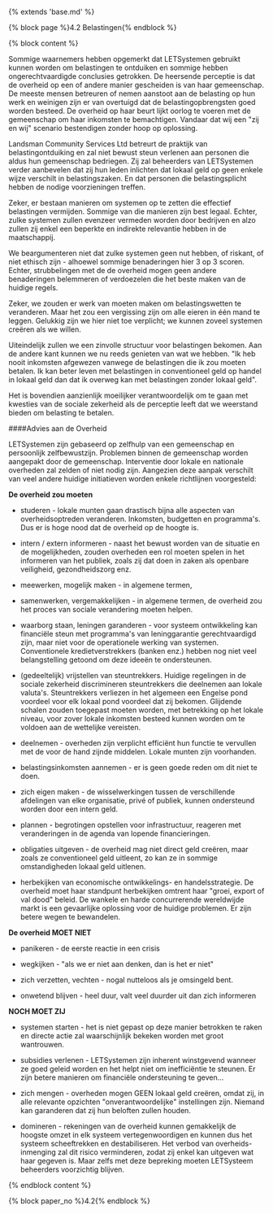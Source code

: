 {% extends 'base.md' %}

{% block page %}4.2 Belastingen{% endblock %}

{% block content %}

Sommige waarnemers hebben opgemerkt dat LETSystemen gebruikt kunnen
worden om belastingen te ontduiken en sommige hebben ongerechtvaardigde 
conclusies getrokken. 
De heersende perceptie is dat de overheid op een of andere manier gescheiden is 
van haar gemeenschap. De meeste mensen betreuren of nemen aanstoot aan de belasting 
op hun werk en weinigen zijn er van overtuigd dat de belastingopbrengsten goed 
worden besteed. De overheid op haar beurt lijkt oorlog te voeren met de gemeenschap 
om haar inkomsten te bemachtigen. Vandaar dat wij een "zij en wij" scenario
bestendigen zonder hoop op oplossing.

Landsman Community Services Ltd betreurt de praktijk van belastingontduiking
en zal niet bewust steun verlenen aan personen die aldus hun gemeenschap bedriegen.
Zij zal beheerders van LETSystemen verder aanbevelen dat zij hun leden inlichten 
dat lokaal geld op geen enkele wijze verschilt in belastingszaken. En dat personen
die belastingsplicht hebben de nodige voorzieningen treffen.

Zeker, er bestaan manieren om systemen op te zetten die effectief belastingen vermijden.
Sommige van die manieren zijn best legaal. Echter, zulke systemen zullen
evenzeer vermeden worden door bedrijven en alzo zullen zij enkel een beperkte
en indirekte relevantie hebben in de maatschappij.

We beargumenteren niet dat zulke systemen geen nut hebben, of riskant, of niet ethisch
zijn - alhoewel sommige benaderingen hier 3 op 3 scoren. Echter, strubbelingen met de 
de overheid mogen geen andere benaderingen belemmeren of verdoezelen die het beste maken 
van de huidige regels.

Zeker, we zouden er werk van moeten maken om belastingswetten te veranderen. 
Maar het zou een vergissing zijn om alle eieren in één mand te leggen. Gelukkig
zijn we hier niet toe verplicht; we kunnen zoveel systemen creëren als we willen.

Uiteindelijk zullen we een zinvolle structuur voor belastingen bekomen. Aan de 
andere kant kunnen we nu reeds genieten van wat we hebben. "Ik heb nooit inkomsten
afgewezen vanwege de belastingen die ik zou moeten betalen. Ik kan beter leven met 
belastingen in conventioneel geld op handel in lokaal geld dan dat ik overweg
kan met belastingen zonder lokaal geld".

Het is bovendien aanzienlijk moeilijker verantwoordelijk om te gaan met kwesties van
de sociale zekerheid als de perceptie leeft dat we weerstand bieden om belasting te
betalen.

####Advies aan de Overheid

LETSystemen zijn gebaseerd op zelfhulp van een gemeenschap en persoonlijk zelfbewustzijn.
Problemen binnen de gemeenschap worden aangepakt door de gemeenschap. 
Interventie door lokale en nationale overheden zal zelden of niet nodig zijn.
Aangezien deze aanpak verschilt van veel andere huidige initiatieven worden
enkele richtlijnen voorgesteld:

**De overheid zou moeten**

* studeren - lokale munten gaan drastisch bijna alle aspecten van 
overheidsoptreden veranderen. Inkomsten, budgetten en programma's. Dus
er is hoge nood dat de overheid op de hoogte is.

* intern / extern informeren - naast het bewust worden van de situatie
en de mogelijkheden, zouden overheden een rol moeten spelen in het informeren
van het publiek, zoals zij dat doen in zaken als openbare veiligheid,
gezondheidszorg enz.

* meewerken, mogelijk maken - in algemene termen, 

* samenwerken, vergemakkelijken - in algemene termen, de overheid zou het 
proces van sociale verandering moeten helpen.

* waarborg staan, leningen garanderen - voor systeem ontwikkeling kan financiële 
steun met programma's van leninggarantie gerechtvaardigd zijn, maar niet voor 
de operationele werking van systemen. Conventionele kredietverstrekkers (banken enz.)
hebben nog niet veel belangstelling getoond om deze ideeën te ondersteunen.

* (gedeeltelijk) vrijstellen van steuntrekkers. Huidige regelingen in de 
sociale zekerheid discrimineren steuntrekkers die deelnemen aan lokale valuta's. 
Steuntrekkers verliezen in het algemeen een Engelse pond voordeel voor elk lokaal pond 
voordeel dat zij bekomen. Glijdende schalen zouden toegepast moeten 
worden, met betrekking op het lokale niveau, voor zover lokale inkomsten 
besteed kunnen worden om te voldoen aan de wettelijke vereisten.

* deelnemen - overheden zijn verplicht efficiënt hun functie te vervullen met 
de voor de hand zijnde middelen. Lokale munten zijn voorhanden.

* belastingsinkomsten aannemen - er is geen goede reden om dit niet te doen.

* zich eigen maken - de wisselwerkingen tussen de verschillende afdelingen van
elke organisatie, privé of publiek, kunnen ondersteund worden door een intern geld.

* plannen - begrotingen opstellen voor infrastructuur, reageren met veranderingen in 
de agenda van lopende financieringen.

* obligaties uitgeven - de overheid mag niet direct geld creëren, maar zoals
ze conventioneel geld uitleent, zo kan ze in sommige omstandigheden lokaal geld uitlenen.

* herbekijken van economische ontwikkelings- en handelsstrategie. De overheid moet
haar standpunt herbekijken omtrent haar "groei, export of val dood" beleid. 
De wankele en harde concurrerende wereldwijde markt is een gevaarlijke oplossing
voor de huidige problemen. Er zijn betere wegen te bewandelen.

**De overheid MOET NIET**      

* panikeren - de eerste reactie in een crisis

* wegkijken - "als we er niet aan denken, dan is het er niet"

* zich verzetten, vechten - nogal nutteloos als je omsingeld bent.

* onwetend blijven - heel duur, valt veel duurder uit dan zich informeren

**NOCH MOET ZIJ**   

* systemen starten - het is niet gepast op deze manier betrokken te raken en directe 
actie zal waarschijnlijk bekeken worden met groot wantrouwen.

* subsidies verlenen - LETSystemen zijn inherent winstgevend wanneer ze goed geleid 
worden en het helpt niet om inefficiëntie te steunen. Er zijn betere manieren om 
financiële ondersteuning te geven...

* zich mengen - overheden mogen GEEN lokaal geld creëren, omdat zij, in alle 
relevante opzichten "onverantwoordelijke" instellingen zijn. Niemand kan garanderen dat 
zij hun beloften zullen houden.

* domineren - rekeningen van de overheid kunnen gemakkelijk de hoogste omzet in
elk systeem vertegenwoordigen en kunnen dus het systeem scheeftrekken en destabiliseren.
Het verbod van overheids-inmenging zal dit risico verminderen, zodat zij enkel kan 
uitgeven wat haar gegeven is. Maar zelfs met deze bepreking moeten LETSysteem beheerders
voorzichtig blijven.

{% endblock content %}

{% block paper_no %}4.2{% endblock %}

